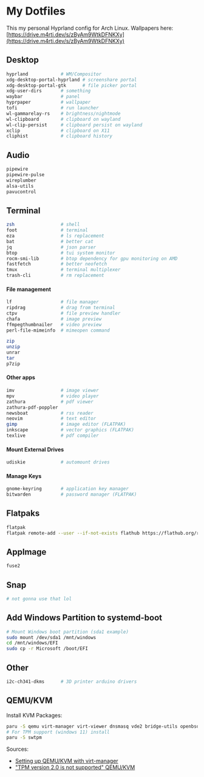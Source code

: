 # My Dotfiles

This my personal Hyprland config for Arch Linux.
Wallpapers here:
[https://drive.m4rti.dev/s/zByAm9WtkDFNKXy](https://drive.m4rti.dev/s/zByAm9WtkDFNKXy)

## Desktop 
```sh
hyprland            # WM/Compositor
xdg-desktop-portal-hyprland # screenshare portal
xdg-desktop-portal-gtk      # file picker portal
xdg-user-dirs       # something
waybar              # panel 
hyprpaper           # wallpaper
tofi                # run launcher
wl-gammarelay-rs    # brightness/nightmode
wl-clipboard        # clipboard on wayland
wl-clip-persist     # clipboard persist on wayland
xclip               # clipboard on X11
cliphist            # clipboard history
```

## Audio
```sh
pipewire 
pipewire-pulse
wireplumber 
alsa-utils 
pavucontrol 
```

## Terminal
```sh
zsh                 # shell
foot                # terminal
eza                 # ls replacement
bat                 # better cat
jq                  # json parser
btop                # tui system monitor
rocm-smi-lib        # btop dependency for gpu monitoring on AMD
fastfetch           # better neofetch
tmux                # terminal multiplexer
trash-cli           # rm replacement
```

#### File management
```sh
lf                  # file manager
ripdrag             # drag from terminal 
ctpv                # file preview handler
chafa               # image preview
ffmpegthumbnailer   # video preview
perl-file-mimeinfo  # mimeopen command

zip
unzip
unrar
tar
p7zip
```

#### Other apps
```sh
imv                 # image viewer
mpv                 # video player
zathura             # pdf viewer
zathura-pdf-poppler
newsboat            # rss reader
neovim              # text editor
gimp                # image editor (FLATPAK)
inkscape            # vector graphics (FLATPAK)
texlive             # pdf compiler

```
#### Mount External Drives
```sh
udiskie             # automount drives
```
#### Manage Keys
```sh
gnome-keyring       # application key manager
bitwarden           # password manager (FLATPAK)
```

## Flatpaks
```sh
flatpak
flatpak remote-add --user --if-not-exists flathub https://flathub.org/repo/flathub.flatpakrepo
```

## AppImage
```sh
fuse2
```

## Snap
```sh
# not gonna use that lol
```

## Add Windows Partition to systemd-boot
```sh
# Mount Windows boot partition (sda1 example)
sudo mount /dev/sda1 /mnt/windows
cd /mnt/windows/EFI
sudo cp -r Microsoft /boot/EFI
```

## Other
```sh
i2c-ch341-dkms      # 3D printer arduino drivers
```

## QEMU/KVM
Install KVM Packages:
```sh
paru -S qemu virt-manager virt-viewer dnsmasq vde2 bridge-utils openbsd-netcat ebtables iptables
# For TPM support (windows 11) install
paru -S swtpm 
```
Sources:
- [Setting up QEMU/KVM with virt-manager](https://forum.manjaro.org/t/how-to-setting-up-qemu-kvm-with-virt-manager/127431/1)
- ["TPM version 2.0 is not supported" QEMU/KVM](https://www.reddit.com/r/archlinux/comments/15mjqap/tpm_version_20_is_not_supported_qemukvm/)
